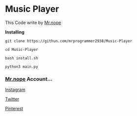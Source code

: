 # Music Player

This Code write by [Mr.nope](https://github.com/mrprogrammer2938)

**Installing**
```
git clone https://githun.com/mrprogrammer2938/Music-Player

cd Music-Player

bash install.sh

python3 main.py
```


### [Mr.nope](https://github.com/mrprogrammer2938) Account...

[Instagram](https://instagram.com/programmer2938)

[Twitter](https://twitter.com/Sinameysami)

[Pinterest](https://www.pinterest.com/mrprogrammer2938)

